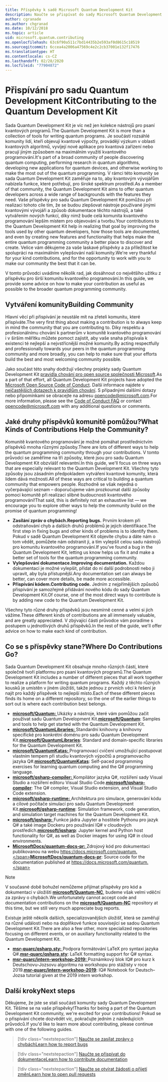 ```yaml
---
title: Příspěvky k sadě Microsoft Quantum Development Kit
description: Naučte se přispívat do sady Microsoft Quantum Development Kit a zapojte se do komunity zaměřené na kvantový vývoj.
author: cgranade
ms.author: chgranad
ms.date: 10/12/2018
ms.topic: article
uid: microsoft.quantum.contributing
ms.openlocfilehash: 63c6f90a511c7bd14435b2e593af0d8615c18519
ms.sourcegitcommit: 6ccea4a2006a47569c4e2c2cb37001e132f17476
ms.translationtype: HT
ms.contentlocale: cs-CZ
ms.lasthandoff: 02/28/2020
ms.locfileid: "77904872"
---
```

# <a name="contributing-to-the-quantum-development-kit"></a><span data-ttu-id="3ad16-103">Přispívání pro sadu Quantum Development Kit</span><span class="sxs-lookup"><span data-stu-id="3ad16-103">Contributing to the Quantum Development Kit</span></span> #

<span data-ttu-id="3ad16-104">Sada Quantum Development Kit je víc než jen kolekce nástrojů pro psaní kvantových programů.</span><span class="sxs-lookup"><span data-stu-id="3ad16-104">The Quantum Development Kit is more than a collection of tools for writing quantum programs.</span></span>
<span data-ttu-id="3ad16-105">Je součástí rozsáhlé komunity lidí, kteří objevují kvantové výpočty, provádějí výzkum v oblasti kvantových algoritmů, vyvíjejí nové aplikace pro kvantová zařízení nebo pracují jiným způsobem na maximálním využití kvantového programování.</span><span class="sxs-lookup"><span data-stu-id="3ad16-105">It's part of a broad community of people discovering quantum computing, performing research in quantum algorithms, developing new applications for quantum devices, and otherwise working to make the most out of the quantum programming.</span></span>
<span data-ttu-id="3ad16-106">V rámci této komunity se sada Quantum Development Kit zaměřuje na to, aby kvantovým vývojářům nabízela funkce, které potřebují, pro široké spektrum prostředí.</span><span class="sxs-lookup"><span data-stu-id="3ad16-106">As a member of that community, the Quantum Development Kit aims to offer quantum developers across a wide range of backgrounds with the features they need.</span></span>
<span data-ttu-id="3ad16-107">Vaše příspěvky pro sadu Quantum Development Kit pomůžou při realizaci tohoto cíle tím, že se budou zlepšovat nástroje používané jinými kvantovými vývojáři a způsob dokumentace těchto nástrojů, a také vytvářením nových funkcí, díky nimž bude celá komunita kvantového programování lepším místem pro objevování a tvorbu.</span><span class="sxs-lookup"><span data-stu-id="3ad16-107">Your contributions to the Quantum Development Kit help in realizing that goal by improving the tools used by other quantum developers, how those tools are documented, and even by creating new features and functionality that helps make the entire quantum programming community a better place to discover and create.</span></span>
<span data-ttu-id="3ad16-108">Velice vám děkujeme za vaše laskavé příspěvky a za příležitost ke spolupráci na maximálním vylepšování naší komunity.</span><span class="sxs-lookup"><span data-stu-id="3ad16-108">We're very thankful for your kind contributions, and for the opportunity to work with you to make our community the best that it can be.</span></span>

<span data-ttu-id="3ad16-109">V tomto průvodci uvádíme několik rad, jak dosáhnout co největšího užitku z příspěvku pro širší komunitu kvantového programování.</span><span class="sxs-lookup"><span data-stu-id="3ad16-109">In this guide, we provide some advice on how to make your contribution as useful as possible to the broader quantum programming community.</span></span>

## <a name="building-community"></a><span data-ttu-id="3ad16-110">Vytváření komunity</span><span class="sxs-lookup"><span data-stu-id="3ad16-110">Building Community</span></span> ##

<span data-ttu-id="3ad16-111">Hlavní věcí při přispívání je neustále mít na zřeteli komunitu, které přispíváte.</span><span class="sxs-lookup"><span data-stu-id="3ad16-111">The very first thing about making a contribution is to always keep in mind the community that you are contributing to.</span></span>
<span data-ttu-id="3ad16-112">Díky respektu a profesionálnímu chování k partnerům v komunitě kvantového programování i v širším měřítku můžete pomoct zajistit, aby vaše snaha přispívala k existenci té nejlepší a nejvstřícnější možné komunity.</span><span class="sxs-lookup"><span data-stu-id="3ad16-112">By acting respectfully and professionally towards your peers in the quantum programming community and more broadly, you can help to make sure that your efforts build the best and most welcoming community possible.</span></span>

<span data-ttu-id="3ad16-113">Jako součást této snahy dodržují všechny projekty sady Quantum Development Kit [pravidla chování pro open source společnosti Microsoft](https://opensource.microsoft.com/codeofconduct/).</span><span class="sxs-lookup"><span data-stu-id="3ad16-113">As a part of that effort, all Quantum Development Kit projects have adopted the [Microsoft Open Source Code of Conduct](https://opensource.microsoft.com/codeofconduct/).</span></span>
<span data-ttu-id="3ad16-114">Další informace najdete v [nejčastějších dotazech k pravidlům chování](https://opensource.microsoft.com/codeofconduct/faq/). S případnými dalšími dotazy nebo připomínkami se obracejte na adresu [opencode@microsoft.com](mailto:opencode@microsoft.com).</span><span class="sxs-lookup"><span data-stu-id="3ad16-114">For more information, please see the [Code of Conduct FAQ](https://opensource.microsoft.com/codeofconduct/faq/) or contact [opencode@microsoft.com](mailto:opencode@microsoft.com) with any additional questions or comments.</span></span>

## <a name="what-kinds-of-contributions-help-the-community"></a><span data-ttu-id="3ad16-115">Jaké druhy příspěvků komunitě pomůžou?</span><span class="sxs-lookup"><span data-stu-id="3ad16-115">What Kinds of Contributions Help the Community?</span></span> ##

<span data-ttu-id="3ad16-116">Komunitě kvantového programování je možné pomáhat prostřednictvím příspěvků mnoha různými způsoby.</span><span class="sxs-lookup"><span data-stu-id="3ad16-116">There are lots of different ways to help the quantum programming community through your contributions.</span></span>
<span data-ttu-id="3ad16-117">V tomto průvodci se zaměříme na tři způsoby, které jsou pro sadu Quantum Development Kit obzvlášť relevantní.</span><span class="sxs-lookup"><span data-stu-id="3ad16-117">In this guide, we'll focus on three ways that are especially relevant to the Quantum Development Kit.</span></span>
<span data-ttu-id="3ad16-118">Všechny tyto způsoby jsou zásadním předpokladem vytváření kvantové komunity, která lidem dává možnosti.</span><span class="sxs-lookup"><span data-stu-id="3ad16-118">All of these ways are critical to building a quantum community that empowers people.</span></span>
<span data-ttu-id="3ad16-119">Rozhodně se však nejedná o vyčerpávající seznam – doporučujeme vám prozkoumat další způsoby pomoci komunitě při realizaci slibné budoucnosti kvantového programování!</span><span class="sxs-lookup"><span data-stu-id="3ad16-119">That said, this is definitely not an exhaustive list — we encourage you to explore other ways to help the community build on the promise of quantum programming!</span></span>

- <span data-ttu-id="3ad16-120">**Zasílání zpráv o chybách.**</span><span class="sxs-lookup"><span data-stu-id="3ad16-120">**Reporting bugs.**</span></span> <span data-ttu-id="3ad16-121">Prvním krokem při odstraňování chyb a dalších druhů problémů je jejich identifikace.</span><span class="sxs-lookup"><span data-stu-id="3ad16-121">The first step in fixing bugs and other kinds of problems is to identify them.</span></span> <span data-ttu-id="3ad16-122">Pokud v sadě Quantum Development Kit objevíte chybu a dáte nám o tom vědět, pomůžete nám odstranit ji, a tím vylepšit celou sadu nástrojů pro komunitu kvantového programování.</span><span class="sxs-lookup"><span data-stu-id="3ad16-122">If you've found a bug in the Quantum Development Kit, letting us know helps us fix it and make a better set of tools for the quantum programming community.</span></span>
- <span data-ttu-id="3ad16-123">**Vylepšování dokumentace.**</span><span class="sxs-lookup"><span data-stu-id="3ad16-123">**Improving documentation.**</span></span> <span data-ttu-id="3ad16-124">Každou dokumentaci je možné vylepšit, přidat do ní další podrobnosti nebo ji upravit, aby byla přístupnější.</span><span class="sxs-lookup"><span data-stu-id="3ad16-124">Any documentation set can always be better, can cover more details, be made more accessible.</span></span>
- <span data-ttu-id="3ad16-125">**Přispívání kódem.**</span><span class="sxs-lookup"><span data-stu-id="3ad16-125">**Contributing code.**</span></span> <span data-ttu-id="3ad16-126">Jedním z nejpřímějších způsobů přispívání je samozřejmě přidávání nového kódu do sady Quantum Development Kit.</span><span class="sxs-lookup"><span data-stu-id="3ad16-126">Of course, one of the most direct ways to contribute is by adding new code to the Quantum Development Kit.</span></span>

<span data-ttu-id="3ad16-127">Všechny tyto různé druhy příspěvků jsou nesmírně cenné a velmi si jich vážíme.</span><span class="sxs-lookup"><span data-stu-id="3ad16-127">These different kinds of contributions are all immensely valuable, and are greatly appreciated.</span></span>
<span data-ttu-id="3ad16-128">V zbývající části průvodce vám poradíme s postupem u jednotlivých druhů příspěvků.</span><span class="sxs-lookup"><span data-stu-id="3ad16-128">In the rest of the guide, we'll offer advice on how to make each kind of contribution.</span></span>

## <a name="where-do-contributions-go"></a><span data-ttu-id="3ad16-129">Co se s příspěvky stane?</span><span class="sxs-lookup"><span data-stu-id="3ad16-129">Where Do Contributions Go?</span></span> ##

<span data-ttu-id="3ad16-130">Sada Quantum Development Kit obsahuje mnoho různých částí, které společně tvoří platformu pro psaní kvantových programů.</span><span class="sxs-lookup"><span data-stu-id="3ad16-130">The Quantum Development Kit includes a number of different pieces that all work together to realize a platform for writing quantum programs.</span></span>
<span data-ttu-id="3ad16-131">Každý z těchto různých kousků je umístěn v jiném úložišti, takže jednou z prvních věcí k řešení je najít pro každý příspěvek to nejlepší místo.</span><span class="sxs-lookup"><span data-stu-id="3ad16-131">Each of these different pieces finds its home on a different repository, so the one of the earlier things to sort out is where each contribution best belongs.</span></span>

- <span data-ttu-id="3ad16-132">[**microsoft/Quantum:** ](https://github.com/Microsoft/Quantum) Ukázky a nástroje, které vám pomůžou začít používat sadu Quantum Development Kit.</span><span class="sxs-lookup"><span data-stu-id="3ad16-132">[**microsoft/Quantum**](https://github.com/Microsoft/Quantum): Samples and tools to help get started with the Quantum Development Kit.</span></span>
- <span data-ttu-id="3ad16-133">[**microsoft/QuantumLibraries:** ](https://github.com/Microsoft/QuantumLibraries) Standardní knihovny a knihovny specifické pro konkrétní doménu pro sadu Quantum Development Kit.</span><span class="sxs-lookup"><span data-stu-id="3ad16-133">[**microsoft/QuantumLibraries**](https://github.com/Microsoft/QuantumLibraries): Standard and domain-specific libraries for the Quantum Development Kit.</span></span>
- <span data-ttu-id="3ad16-134">[**microsoft/QuantumKatas:** ](https://github.com/Microsoft/QuantumKatas) Programovací cvičení umožňující postupovat vlastním tempem při studiu kvantových výpočtů a programovacího jazyka Q#.</span><span class="sxs-lookup"><span data-stu-id="3ad16-134">[**microsoft/QuantumKatas**](https://github.com/Microsoft/QuantumKatas): Self-paced programming exercises for learning quantum computing and the Q# programming language.</span></span>
- <span data-ttu-id="3ad16-135">[**microsoft/qsharp-compiler:** ](https://github.com/microsoft/qsharp-compiler) Kompilátor jazyka Q#, rozšíření sady Visual Studio a rozšíření editoru Visual Studio Code.</span><span class="sxs-lookup"><span data-stu-id="3ad16-135">[**microsoft/qsharp-compiler**](https://github.com/microsoft/qsharp-compiler): The Q# compiler, Visual Studio extension, and Visual Studio Code extension.</span></span>
- <span data-ttu-id="3ad16-136">[**microsoft/qsharp-runtime:** ](https://github.com/microsoft/qsharp-runtime) Architektura pro simulace, generování kódu a cílové počítače simulací pro sadu Quantum Development Kit.</span><span class="sxs-lookup"><span data-stu-id="3ad16-136">[**microsoft/qsharp-runtime**](https://github.com/microsoft/qsharp-runtime): Simulation framework, code generation, and simulation target machines for the Quantum Development Kit.</span></span>
- <span data-ttu-id="3ad16-137">[**microsoft/iqsharp:** ](https://github.com/microsoft/iqsharp) Funkce jádra Jupyter a hostitele Pythonu pro jazyk Q# a také image Dockeru pro používání IQ# v cloudových prostředích.</span><span class="sxs-lookup"><span data-stu-id="3ad16-137">[**microsoft/iqsharp**](https://github.com/microsoft/iqsharp): Jupyter kernel and Python host functionality for Q#, as well as Docker images for using IQ# in cloud environments.</span></span>
- <span data-ttu-id="3ad16-138">[**MicrosoftDocs/quantum-docs-pr:** ](https://github.com/MicrosoftDocs/quantum-docs-pr) Zdrojový kód pro dokumentaci publikovanou na webu https://docs.microsoft.com/quantum.</span><span class="sxs-lookup"><span data-stu-id="3ad16-138">[**MicrosoftDocs/quantum-docs-pr**](https://github.com/MicrosoftDocs/quantum-docs-pr): Source code for the documentation published at https://docs.microsoft.com/quantum.</span></span>

> [!NOTE]
> <span data-ttu-id="3ad16-139">V současné době bohužel nemůžeme přijímat příspěvky pro kód a dokumentaci v úložišti [**microsoft/Quantum-NC**](https://github.com/microsoft/Quantum-NC), budeme však velmi vděční za zprávy o chybách.</span><span class="sxs-lookup"><span data-stu-id="3ad16-139">We unfortunately cannot accept code and documentation contributions on the [**microsoft/Quantum-NC**](https://github.com/microsoft/Quantum-NC) repository at this time, but we still very much appreciate bug reports.</span></span>

<span data-ttu-id="3ad16-140">Existuje ještě několik dalších, specializovanějších úložišť, která se zaměřují na různé události nebo na doplňkové funkce související se sadou Quantum Development Kit.</span><span class="sxs-lookup"><span data-stu-id="3ad16-140">There are also a few other, more specialized repositories focusing on different events, or on auxiliary functionality related to the Quantum Development Kit.</span></span>

- <span data-ttu-id="3ad16-141">[**msr-quarc/qsharp.sty:** ](https://github.com/msr-quarc/qsharp.sty) Podpora formátování LaTeX pro syntaxi jazyka Q#.</span><span class="sxs-lookup"><span data-stu-id="3ad16-141">[**msr-quarc/qsharp.sty**](https://github.com/msr-quarc/qsharp.sty): LaTeX formatting support for Q# syntax.</span></span>
- <span data-ttu-id="3ad16-142">[**msr-quarc/intern-workshop-2019:** ](https://github.com/msr-quarc/intern-workshop-2019) Poznámkový blok IQ# pro kurz k Deutschovu-Jozsovu algoritmu na workshopu pro stážisty v roce 2019.</span><span class="sxs-lookup"><span data-stu-id="3ad16-142">[**msr-quarc/intern-workshop-2019**](https://github.com/msr-quarc/intern-workshop-2019): IQ# Notebook for Deutsch–Jozsa tutorial given at the 2019 intern workshop.</span></span>

## <a name="next-steps"></a><span data-ttu-id="3ad16-143">Další kroky</span><span class="sxs-lookup"><span data-stu-id="3ad16-143">Next steps</span></span> ##

<span data-ttu-id="3ad16-144">Děkujeme, že jste se stali součástí komunity sady Quantum Development Kit. Těšíme se na vaše příspěvky!</span><span class="sxs-lookup"><span data-stu-id="3ad16-144">Thanks for being a part of the Quantum Development Kit community, we're excited for your contributions!</span></span>
<span data-ttu-id="3ad16-145">Pokud se o přispívání chcete dozvědět víc, pokračujte jedním z následujících průvodců.</span><span class="sxs-lookup"><span data-stu-id="3ad16-145">If you'd like to learn more about contributing, please continue with one of the following guides.</span></span>

> [!div class="nextstepaction"]
> [<span data-ttu-id="3ad16-146">Naučte se zasílat zprávy o chybách</span><span class="sxs-lookup"><span data-stu-id="3ad16-146">Learn how to report bugs</span></span>](xref:microsoft.quantum.contributing.reporting)

> [!div class="nextstepaction"]
> [<span data-ttu-id="3ad16-147">Naučte se přispívat do dokumentace</span><span class="sxs-lookup"><span data-stu-id="3ad16-147">Learn how to contribute documentation</span></span>](xref:microsoft.quantum.contributing.docs)

> [!div class="nextstepaction"]
> [<span data-ttu-id="3ad16-148">Naučte se otvírat žádosti o přijetí změn</span><span class="sxs-lookup"><span data-stu-id="3ad16-148">Learn how to open pull requests</span></span>](xref:microsoft.quantum.contributing.pulls)
